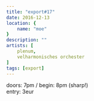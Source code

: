 ```yaml
---
title: "export#17"
date: 2016-12-13
location: {
    name: "moe"
}
description: ""
artists: [
    plenum,
    velharmonisches orchester
]
tags: [export]
---
```

doors: 7pm / begin: 8pm (sharp!)  
entry: 3eur
